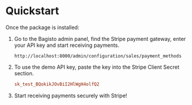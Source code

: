# Quickstart

Once the package is installed:

1. Go to the Bagisto admin panel, find the Stripe payment gateway, enter your API key and start receiving payments.

   ```url
   http://localhost:8000/admin/configuration/sales/payment_methods
   ```
2. To use the demo API key, paste the key into the Stripe Client Secret section.

   ```ini
   sk_test_BQokikJOvBiI2HlWgH4olfQ2
   ```
3. Start receiving payments securely with Stripe!
